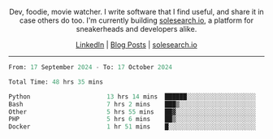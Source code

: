 <p align="center">Dev, foodie, movie watcher. I write software that I find useful, and share it in case others do too. I'm currently building <a href="https://solesearch.io">solesearch.io</a>, a platform for sneakerheads and developers alike.</p>
<p align="center">
  <a href="https://www.linkedin.com/in/peter-rauscher">LinkedIn</a>
  |
  <a href="https://dev.to/peterrauscher">Blog Posts</a>
  |
  <a href="https://solesearch.io">solesearch.io</a>
</p>
<hr/>
<!--START_SECTION:waka-->

```python
From: 17 September 2024 - To: 17 October 2024

Total Time: 48 hrs 35 mins

Python                     13 hrs 14 mins  ██████░░░░░░░░░░░░░░░░░░░   24.29 %
Bash                       7 hrs 2 mins    ███▒░░░░░░░░░░░░░░░░░░░░░   12.90 %
Other                      5 hrs 55 mins   ██▓░░░░░░░░░░░░░░░░░░░░░░   10.87 %
PHP                        5 hrs 6 mins    ██▒░░░░░░░░░░░░░░░░░░░░░░   09.36 %
Docker                     1 hr 51 mins    █░░░░░░░░░░░░░░░░░░░░░░░░   03.40 %
```

<!--END_SECTION:waka-->
